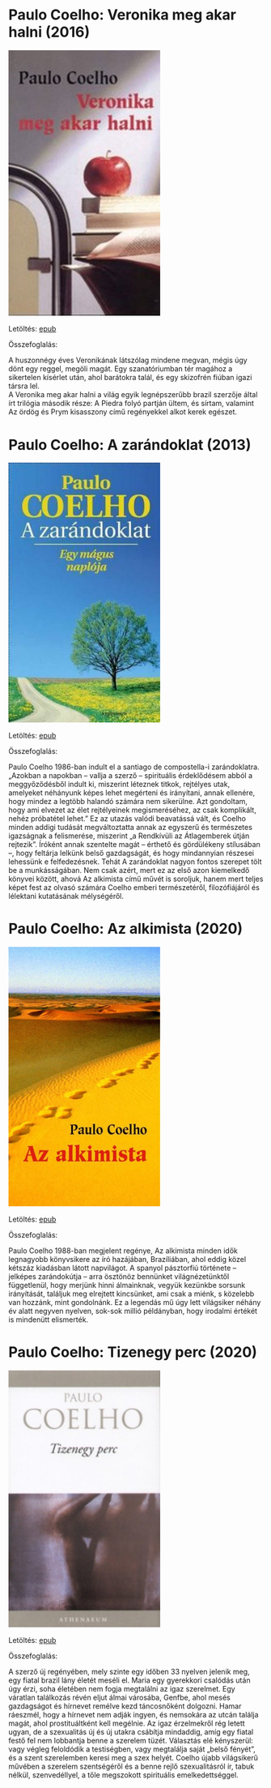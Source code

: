 # <a name="id_264">Paulo Coelho: Veronika meg akar halni (2016)</a>
<img src="https://github.com/BercziSandor/calibre_lib/raw/main/Paulo%20Coelho/Veronika%20meg%20akar%20halni%20%28264%29/cover.jpg" alt="cover" width="300"/>

Letöltés: [epub](https://github.com/BercziSandor/calibre_lib/raw/main/Paulo%20Coelho/Veronika%20meg%20akar%20halni%20%28264%29/Veronika%20meg%20akar%20halni%20-%20Paulo%20Coelho.epub)

Összefoglalás:
<div>
<p>A huszonnégy éves Veronikának látszólag mindene megvan, mégis úgy dönt egy reggel, megöli magát. Egy szanatóriumban tér magához a sikertelen kísérlet után, ahol barátokra talál, és egy skizofrén fiúban igazi társra lel.<br>A Veronika meg akar halni a világ egyik legnépszerűbb brazil szerzője által írt trilógia második része: A Piedra folyó partján ültem, és sírtam, valamint Az ördög és Prym kisasszony című regényekkel alkot kerek egészet.</p></div>

# <a name="id_260">Paulo Coelho: A zarándoklat (2013)</a>
<img src="https://github.com/BercziSandor/calibre_lib/raw/main/Paulo%20Coelho/A%20zarandoklat%20%28260%29/cover.jpg" alt="cover" width="300"/>

Letöltés: [epub](https://github.com/BercziSandor/calibre_lib/raw/main/Paulo%20Coelho/A%20zarandoklat%20%28260%29/A%20zarandoklat%20-%20Paulo%20Coelho.epub)

Összefoglalás:
<div>
<p>Paulo ​Coelho 1986-ban indult el a santiago de compostella-i zarándoklatra. „Azokban a napokban – vallja a szerző – spirituális érdeklődésem abból a meggyőződésből indult ki, miszerint léteznek titkok, rejtélyes utak, amelyeket néhányunk képes lehet megérteni és irányítani, annak ellenére, hogy mindez a legtöbb halandó számára nem sikerülne. Azt gondoltam, hogy ami elvezet az élet rejtélyeinek megismeréséhez, az csak komplikált, nehéz próbatétel lehet.” Ez az utazás valódi beavatássá vált, és Coelho minden addigi tudását megváltoztatta annak az egyszerű és természetes igazságnak a felismerése, miszerint „a Rendkívüli az Átlagemberek útján rejtezik”. Íróként annak szentelte magát – érthető és gördülékeny stílusában –, hogy feltárja lelkünk belső gazdagságát, és hogy mindannyian részesei lehessünk e felfedezésnek. Tehát A zarándoklat nagyon fontos szerepet tölt be a munkásságában. Nem csak azért, mert ez az első azon kiemelkedő könyvei között, ahová Az alkimista című művét is soroljuk, hanem mert teljes képet fest az olvasó számára Coelho emberi természetéről, filozófiájáról és lélektani kutatásának mélységéről.</p></div>

# <a name="id_261">Paulo Coelho: Az alkimista (2020)</a>
<img src="https://github.com/BercziSandor/calibre_lib/raw/main/Paulo%20Coelho/Az%20alkimista%20%28261%29/cover.jpg" alt="cover" width="300"/>

Letöltés: [epub](https://github.com/BercziSandor/calibre_lib/raw/main/Paulo%20Coelho/Az%20alkimista%20%28261%29/Az%20alkimista%20-%20Paulo%20Coelho.epub)

Összefoglalás:
<div>
<p>Paulo Coelho 1988-ban megjelent regénye, Az alkimista minden idők legnagyobb könyvsikere az író hazájában, Brazíliában, ahol eddig közel kétszáz kiadásban látott napvilágot. A spanyol pásztorfiú története – jelképes zarándokútja – arra ösztönöz bennünket világnézetünktől függetlenül, hogy merjünk hinni álmainknak, vegyük kezünkbe sorsunk irányítását, találjuk meg elrejtett kincsünket, ami csak a miénk, s közelebb van hozzánk, mint gondolnánk. Ez a legendás mű úgy lett világsiker néhány év alatt negyven nyelven, sok-sok millió példányban, hogy irodalmi értékét is mindenütt elismerték.</p></div>

# <a name="id_263">Paulo Coelho: Tizenegy perc (2020)</a>
<img src="https://github.com/BercziSandor/calibre_lib/raw/main/Paulo%20Coelho/Tizenegy%20perc%20%28263%29/cover.jpg" alt="cover" width="300"/>

Letöltés: [epub](https://github.com/BercziSandor/calibre_lib/raw/main/Paulo%20Coelho/Tizenegy%20perc%20%28263%29/Tizenegy%20perc%20-%20Paulo%20Coelho.epub)

Összefoglalás:
<div>
<p>A szerző új regényében, mely szinte egy időben 33 nyelven jelenik meg, egy fiatal brazil lány életét meséli el. Maria egy gyerekkori csalódás után úgy érzi, soha életében nem fogja megtalálni az igaz szerelmet. Egy váratlan találkozás révén eljut álmai városába, Genfbe, ahol mesés gazdagságot és hírnevet remélve kezd táncosnőként dolgozni. Hamar ráeszmél, hogy a hírnevet nem adják ingyen, és nemsokára az utcán találja magát, ahol prostituáltként kell megélnie. Az igaz érzelmekről rég letett ugyan, de a szexualitás új és új utakra csábítja mindaddig, amíg egy fiatal festő fel nem lobbantja benne a szerelem tüzét. Választás elé kényszerül: vagy végleg feloldódik a testiségben, vagy megtalálja saját „belső fényét”, és a szent szerelemben keresi meg a szex helyét. Coelho újabb világsikerű művében a szerelem szentségéről és a benne rejlő szexualitásról ír, tabuk nélkül, szenvedéllyel, a tőle megszokott spirituális emelkedettséggel.</p></div>

